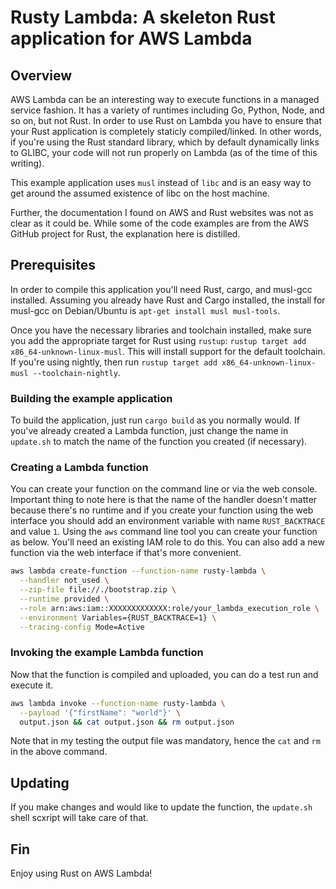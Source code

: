 # Rusty Lambda: A skeleton Rust application for AWS Lambda

## Overview

AWS Lambda can be an interesting way to execute functions in a managed service fashion.  It has a variety of runtimes including Go, Python, Node, and so on, but not Rust.  In order to use Rust on Lambda you have to ensure that your Rust application is completely staticly compiled/linked.  In other words, if you're using the Rust standard library, which by default dynamically links to GLIBC, your code will not run properly on Lambda (as of the time of this writing).

This example application uses `musl` instead of `libc` and is an easy way to get around the assumed existence of libc on the host machine.

Further, the documentation I found on AWS and Rust websites was not as clear as it could be.  While some of the code examples are from the AWS GitHub project for Rust, the explanation here is distilled.

## Prerequisites

In order to compile this application you'll need Rust, cargo, and musl-gcc installed.  Assuming you already have Rust and Cargo installed, the install for musl-gcc on Debian/Ubuntu is `apt-get install musl musl-tools`.

Once you have the necessary libraries and toolchain installed, make sure you add the appropriate target for Rust using `rustup`: `rustup target add x86_64-unknown-linux-musl`.  This will install support for the default toolchain.  If you're using nightly, then run `rustup target add x86_64-unknown-linux-musl --toolchain-nightly`.

### Building the example application

To build the application, just run `cargo build` as you normally would.  If you've already created a Lambda function, just change the name in `update.sh` to match the name of the function you created (if necessary).

### Creating a Lambda function

You can create your function on the command line or via the web console.  Important thing to note here is that the name of the handler doesn't matter because there's no runtime and if you create your function using the web interface you should add an environment variable with name `RUST_BACKTRACE` and value `1`.  Using the `aws` command line tool you can create your function as below.  You'll need an existing IAM role to do this.  You can also add a new function via the web interface if that's more convenient.

```bash
aws lambda create-function --function-name rusty-lambda \
  --handler not_used \
  --zip-file file://./bootstrap.zip \
  --runtime provided \
  --role arn:aws:iam::XXXXXXXXXXXXX:role/your_lambda_execution_role \
  --environment Variables={RUST_BACKTRACE=1} \
  --tracing-config Mode=Active
```

### Invoking the example Lambda function

Now that the function is compiled and uploaded, you can do a test run and execute it.

```bash
aws lambda invoke --function-name rusty-lambda \
  --payload '{"firstName": "world"}' \
  output.json && cat output.json && rm output.json
```

Note that in my testing the output file was mandatory, hence the `cat` and `rm` in the above command.

## Updating

If you make changes and would like to update the function, the `update.sh` shell scxript will take care of that.

## Fin

Enjoy using Rust on AWS Lambda!
